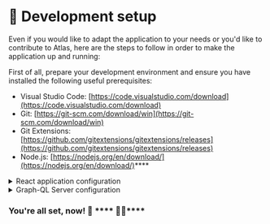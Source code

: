 # 🐧 Development setup

Even if you would like to adapt the application to your needs or you'd like to contribute to Atlas, here are the steps to follow in order to make the application up and running:

First of all, prepare your development environment and ensure you have installed the following useful prerequisites:

* Visual Studio Code: [https://code.visualstudio.com/download](https://code.visualstudio.com/download)
* Git: [https://git-scm.com/download/win](https://git-scm.com/download/win)
* Git Extensions: [https://github.com/gitextensions/gitextensions/releases](https://github.com/gitextensions/gitextensions/releases)
* Node.js: [https://nodejs.org/en/download/](https://nodejs.org/en/download/)****

<details>

<summary>React application configuration  </summary>

**Step 1:**  Go to .env configuration file from react-ui folder and set the following variables with your own values:

* REACT\_APP\_IDENTITY\_CLIENT\_ID_:_ This should be the public identifier of Atlas
* REACT\_APP\_IDENTITY\_SCOPE: The list of scopes requested that will be present in the JWT token
* REACT\_APP\_IDENTITY\_AUTHORITY: The url to your Identity Server
* REACT\_APP\_GQL: By default, the GQL Server runs on port 5000, but if that port will be changed, the new value must be configured here so the front-end application can communicate with the server side
* REACT\_APP\_USE\_NBB\_MESSAGE: If you use the [.Net Building Blocks](https://github.com/osstotalsoft/nbb) for your messaging communication, which comes with its specific message structure, you would have to set this value to `true`, otherwise it will be `false.`

**Step 2:** Run the following commands to start the project

```powershell
yarn install
yarn start
```

**Step 3**: Check the application at: [http://localhost:3000](http://localhost:3000)

</details>

<details>

<summary>Graph-QL Server configuration</summary>

**Step 1:** Go to .env configuration file from gql-bff folder and set the following variables with your own values:

* REACT\_APP\_IDENTITY\_AUTHORITY: The url to your Identity Server
* IDENTITY\_OPENID\_CONFIGURATION ???
* ELASTIC\_SEARCH\_HOST
* API\_URL
* BASE\_API\_URL
* IS\_MULTITENANT

**Step 2**: Set up the Elastic connection by running the following commands in a PowerShell terminal/command prompt:

```powershell
$env:KUBECONFIG=[insert path to the kubeconfig file for QA]
kubectl port-forward svc/elasticsearch-master [portNumber]:9200 -n elastic
```

**Step 3:** Run the following commands to start the project

```powershell
yarn install
yarn start
```

**Step 4:** Check the Elastic is running at: [http://localhost:9000](http://localhost:9000)

**Step 5:** Check the GQL server is running at: [http://localhost:5000/graphql](http://localhost:5000/graphql)

</details>

### **You're all set, now!**     :tada: **** :tada::tada:****
